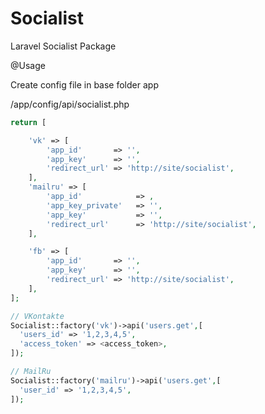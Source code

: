 Socialist
=========

Laravel Socialist Package





@Usage 

Create config file in base folder app

/app/config/api/socialist.php

```php
return [

    'vk' => [
        'app_id'       => '',
        'app_key'      => '',
        'redirect_url' => 'http://site/socialist',
    ],
    'mailru' => [
        'app_id'            => ,
        'app_key_private'   => '',
        'app_key'           => '',
        'redirect_url'      => 'http://site/socialist',
    ],

    'fb' => [
        'app_id'       => '',
        'app_key'      => '',
        'redirect_url' => 'http://site/socialist',
    ],
];
```


```php
// VKontakte
Socialist::factory('vk')->api('users.get',[
  'users_id' => '1,2,3,4,5',
  'access_token' => <access_token>,
]);
```

```php
// MailRu
Socialist::factory('mailru')->api('users.get',[
  'user_id' => '1,2,3,4,5',
]);
```

